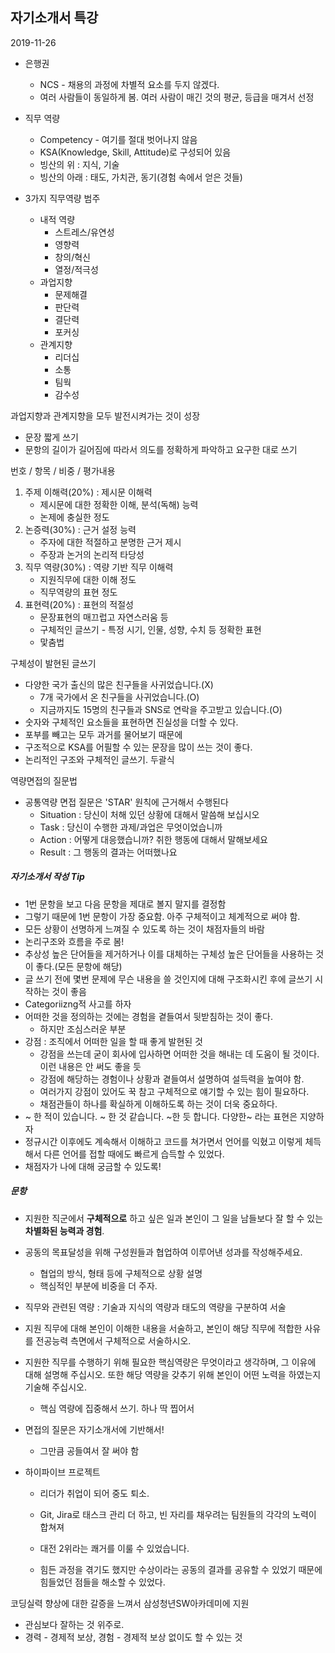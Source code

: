 ## 자기소개서 특강

2019-11-26



* 은행권
  * NCS - 채용의 과정에 차별적 요소를 두지 않겠다.
  * 여러 사람들이 동일하게 봄. 여러 사람이 매긴 것의 평균, 등급을 매겨서 선정



* 직무 역량
  * Competency - 여기를 절대 벗어나지 않음
  * KSA(Knowledge, Skill, Attitude)로 구성되어 있음
  * 빙산의 위 : 지식, 기술
  * 빙산의 아래 : 태도, 가치관, 동기(경험 속에서 얻은 것들)



* 3가지 직무역량 범주
  * 내적 역량
    * 스트레스/유연성
    * 영향력
    * 창의/혁신
    * 열정/적극성
  * 과업지향
    * 문제해결
    * 판단력
    * 결단력
    * 포커싱
  * 관계지향
    * 리더십
    * 소통
    * 팀웍
    * 감수성

과업지향과 관계지향을 모두 발전시켜가는 것이 성장



* 문장 짧게 쓰기
* 문항의 길이가 길어짐에 따라서 의도를 정확하게 파악하고 요구한 대로 쓰기





번호 / 항목 / 비중 / 평가내용

1. 주제 이해력(20%) : 제시문 이해력
   * 제시문에 대한 정확한 이해, 분석(독해) 능력
   * 논제에 충실한 정도
2. 논증력(30%) : 근거 설정 능력
   * 주자에 대한 적절하고 분명한 근거 제시
   * 주장과 논거의 논리적 타당성
3. 직무 역량(30%) : 역량 기반 직무 이해력
   * 지원직무에 대한 이해 정도
   * 직무역량의 표현 정도
4. 표현력(20%) : 표현의 적절성
   * 문장표현의 매끄럽고 자연스러움 등
   * 구체적인 글쓰기 - 특정 시기, 인물, 성향, 수치 등 정확한 표현
   * 맟춤법





구체성이 발현된 글쓰기 

* 다양한 국가 출신의 많은 친구들을 사귀었습니다.(X)
  * 7개 국가에서 온 친구들을 사귀었습니다.(O)
  * 지금까지도 15명의 친구들과 SNS로 연락을 주고받고 있습니다.(O)
* 숫자와 구체적인 요소들을 표현하면 진실성을 더할 수 있다.
* 포부를 빼고는 모두 과거를 물어보기 때문에
* 구조적으로 KSA를 어필할 수 있는 문장을 많이 쓰는 것이 좋다. 
* 논리적인 구조와 구체적인 글쓰기. 두괄식



역량면접의 질문법

* 공통역량 면접 질문은 'STAR' 원칙에 근거해서 수행된다
  * Situation : 당신이 처해 있던 상황에 대해서 말씀해 보십시오
  * Task : 당신이 수행한 과제/과업은 무엇이었습니까
  * Action : 어떻게 대응했습니까? 취한 행동에 대해서 말해보세요
  * Result : 그 행동의 결과는 어떠했나요



##### 자기소개서 작성 Tip

* 1번 문항을 보고 다음 문항을 제대로 볼지 말지를 결정함
* 그렇기 때문에 1번 문항이 가장 중요함. 아주 구체적이고 체계적으로 써야 함.
* 모든 상황이 선명하게 느껴질 수 있도록 하는 것이 채점자들의 바람
* 논리구조와 흐름을 주로 봄!
* 추상성 높은 단어들을 제거하거나 이를 대체하는 구체성 높은 단어들을 사용하는 것이 좋다.(모든 문항에 해당)
* 글 쓰기 전에 몇번 문제에 무슨 내용을 쓸 것인지에 대해 구조화시킨 후에 글쓰기 시작하는 것이 좋음
* Categoriizng적 사고를 하자
* 어떠한 것을 정의하는 것에는 경험을 곁들여서 뒷받침하는 것이 좋다.
  * 하지만 조심스러운 부분
* 강점 : 조직에서 어떠한 일을 할 때 좋게 발현된 것
  * 강점을 쓰는데 굳이 회사에 입사하면 어떠한 것을 해내는 데 도움이 될 것이다. 이런 내용은 안 써도 좋을 듯
  * 강점에 해당하는 경험이나 상황과 곁들여서 설명하여 설득력을 높여야 함.
  * 여러가지 강점이 있어도 꾹 참고 구체적으로 얘기할 수 있는 힘이 필요하다.
  * 채점관들이 하나를 확실하게 이해하도록 하는 것이 더욱 중요하다.
* ~ 한 적이 있습니다. ~ 한 것 같습니다. ~한 듯 합니다. 다양한~ 라는 표현은 지양하자
* 정규시간 이후에도 계속해서 이해하고 코드를 쳐가면서 언어를 익혔고 이렇게 체득해서 다른 언어를 접할 때에도 빠르게 습득할 수 있었다.
* 채점자가 나에 대해 궁금할 수 있도록!



##### 문항

* 지원한 직군에서 **구체적으로** 하고 싶은 일과 본인이 그 일을 남들보다 잘 할 수 있는 **차별화된 능력과 경험**.
* 공동의 목표달성을 위해 구성원들과 협업하여 이루어낸 성과를 작성해주세요.
  * 협업의 방식, 형태 등에 구체적으로 상황 설명
  * 핵심적인 부분에 비중을 더 주자.
* 직무와 관련된 역량 : 기술과 지식의 역량과 태도의 역량을 구분하여 서술
* 지원 직무에 대해 본인이 이해한 내용을 서술하고, 본인이 해당 직무에 적합한 사유를 전공능력 측면에서 구체적으로 서술하시오.
* 지원한 직무를 수행하기 위해 필요한 핵심역량은
  무엇이라고 생각하며, 그 이유에 대해 설명해 주십시오. 또한
  해당 역량을 갖추기 위해 본인이 어떤 노력을 하였는지 기술해 주십시오. 
  * 핵심 역량에 집중해서 쓰기. 하나 딱 찝어서
* 면접의 질문은 자기소개서에 기반해서!
  * 그만큼 공들여서 잘 써야 함



* 하이파이브 프로젝트

  * 리더가 취업이 되어 중도 퇴소.

  * Git, Jira로 태스크 관리 더 하고, 빈 자리를 채우려는 팀원들의 각각의 노력이 합쳐져

  * 대전 2위라는 쾌거를 이룰 수 있었습니다.

  * 힘든 과정을 겪기도 했지만 수상이라는 공동의 결과를 공유할 수 있었기 때문에 힘들었던 점들을 해소할 수 있었다.

    

코딩실력 향상에 대한 갈증을 느껴서 삼성청년SW아카데미에 지원

* 관심보다 잘하는 것 위주로.
* 경력 - 경제적 보상, 경험 - 경제적 보상 없이도 할 수 있는 것

